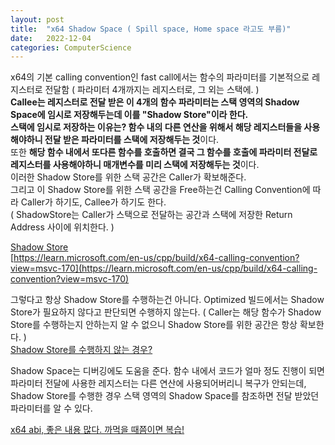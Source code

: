 ```yaml
---
layout: post
title:  "x64 Shadow Space ( Spill space, Home space 라고도 부름)"
date:   2022-12-04
categories: ComputerScience
---            
```


x64의 기본 calling convention인 fast call에서는 함수의 파라미터를 기본적으로 레지스터로 전달함 ( 파라미터 4개까지는 레지스터로, 그 외는 스택에. )        
**Callee는 레지스터로 전달 받은 이 4개의 함수 파라미터는 스택 영역의 Shadow Space에 임시로 저장해두는데 이를 "Shadow Store"이라 한다.**          
**스택에 임시로 저장하는 이유는? 함수 내의 다른 연산을 위해서 해당 레지스터들을 사용해야하니 전달 받은 파라미터를 스택에 저장해두는 것**이다.    
또한 **해당 함수 내에서 또다른 함수를 호출하면 결국 그 함수를 호출에 파라미터 전달로 레지스터를 사용해야하니 매개변수를 미리 스택에 저장해두는 것**이다.         
이러한 Shadow Store를 위한 스택 공간은 Caller가 확보해준다.         
그리고 이 Shadow Store를 위한 스택 공간을 Free하는건 Calling Convention에 따라 Caller가 하기도, Callee가 하기도 한다.     
( ShadowStore는 Caller가 스택으로 전달하는 공간과 스택에 저장한 Return Address 사이에 위치한다. )               

[Shadow Store](https://stackoverflow.com/a/30194393)                 
[https://learn.microsoft.com/en-us/cpp/build/x64-calling-convention?view=msvc-170](https://learn.microsoft.com/en-us/cpp/build/x64-calling-convention?view=msvc-170)         
                      
                      
그렇다고 항상 Shadow Store를 수행하는건 아니다. Optimized 빌드에서는 Shadow Store가 필요하지 않다고 판단되면 수행하지 않는다. ( Caller는 해당 함수가 Shadow Store를 수행하는지 안하는지 알 수 없으니 Shadow Store를 위한 공간은 항상 확보한다. )                          
[Shadow Store를 수행하지 않는 경우?](http://masm32.com/board/index.php?topic=9227.0)                      
        
Shadow Space는 디버깅에도 도움을 준다. 함수 내에서 코드가 얼마 정도 진행이 되면 파라미터 전달에 사용한 레지스터는 다른 연산에 사용되어버리니 복구가 안되는데, Shadow Store를 수행한 경우 스택 영역의 Shadow Space를 참조하면 전달 받았던 파라미터를 알 수 있다.        
         
       
[x64 abi, 좋은 내용 많다. 까먹을 때쯤이면 복습!](https://learn.microsoft.com/en-us/cpp/build/x64-software-conventions?view=msvc-170 )             

